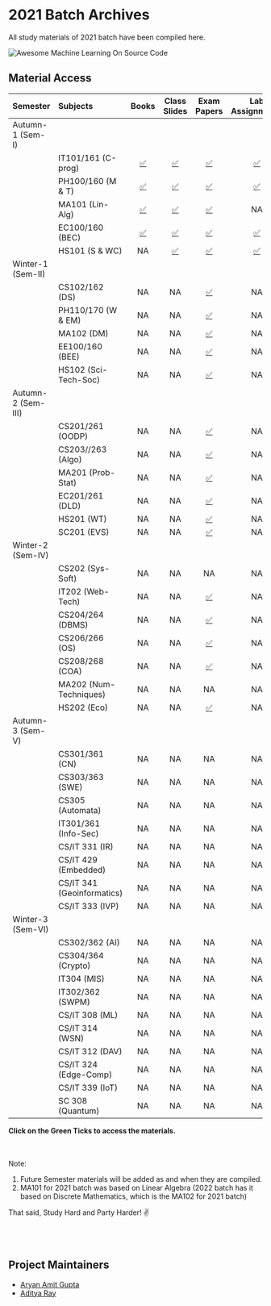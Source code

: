 # 2021 Batch Archives

All study materials of 2021 batch have been compiled here.


<img src="https://github.com/manjunath5496/manjunath5496.github.io/blob/master/ka1.png" alt="Awesome Machine Learning On Source Code" style="max-width:100%;">


## Material Access


| Semester | Subjects | Books | Class Slides | Exam Papers | Lab Assignments | Codes |
|:--------------|:----------------|:----------------:|:----------------:|:-----------------:|:-----------------:|:-----------------:|
| Autumn-1 (Sem-I) | | | | |
| | IT101/161 (C-prog) | [:white_check_mark:](https://drive.google.com/drive/folders/1cIZZLSlOTrPte7FmR9ENCpdrefthwdda?usp=share_link) | [:white_check_mark:](https://drive.google.com/drive/folders/1E_yqi1hyuweQZQ-3P375EKNQiZQf2sjO?usp=share_link) | [:white_check_mark:](https://drive.google.com/drive/folders/1jTzX6BdxQAQtVYunzj43ic354EShtsBR?usp=share_link) | [:white_check_mark:](https://drive.google.com/drive/folders/1EBs9C4P4ZLK9ixOCOKdV_ZfsnQzXgwuz?usp=share_link) | [:white_check_mark:](https://github.com/aryanargupta/2021batcharchives/tree/main/Sem_1/IT161) | 
| | PH100/160 (M & T) | [:white_check_mark:](https://drive.google.com/drive/folders/19ipqWGrjS6zKjqjlvnr63VCsyVLwqdc8?usp=share_link) | [:white_check_mark:](https://drive.google.com/drive/folders/1K4S62uAFHIUn1sVD3Ux_MF3XssLskcsn?usp=share_link) | [:white_check_mark:](https://drive.google.com/drive/folders/1d0zei0RAbj9Trmp0ODCO7F6Ew3JciqVA?usp=share_link) | [:white_check_mark:](https://drive.google.com/drive/folders/1E_TupU2GqYaVuQ3MGih4C6zPb7Duoe8Y?usp=share_link) | NA |
| | MA101 (Lin-Alg) | [:white_check_mark:](https://drive.google.com/drive/folders/1FLSK3NEeZlfnm0JQDXiRsftFqBHW2CgB?usp=share_link) | [:white_check_mark:](https://drive.google.com/drive/folders/14Otj9-LOr38ACDMAGI9MyzaOL9xucq0v?usp=share_link) | [:white_check_mark:](https://drive.google.com/drive/folders/12E9RbLaEwbf6MkcflHpwgZR9ggbOG8zr?usp=share_link) | NA | NA |
| | EC100/160 (BEC) | [:white_check_mark:](https://drive.google.com/drive/folders/15NyAvtFUKhLyz35nuYbLeUktxfEZgF5K?usp=share_link) | [:white_check_mark:](https://drive.google.com/drive/folders/1j-7Or62IGGz4mlsD6wtK7D0BFJsj8eR_?usp=share_link) | [:white_check_mark:](https://drive.google.com/drive/folders/1OJQu661QvytIQDc0hAwHxRdZcwiqF3l5?usp=share_link) | [:white_check_mark:](https://drive.google.com/drive/folders/1cc-2H0ET8qE-PKoThT3kMqo0vRE-iVzr?usp=share_link) | NA |
| | HS101 (S & WC) | NA | [:white_check_mark:](https://drive.google.com/drive/folders/1388tpjcUk6Dn6mHNK6TSl0UMOql6_7xk?usp=share_link) | [:white_check_mark:](https://drive.google.com/drive/folders/1A51_3e2LM3AFTeD4l7Jn1xMCMO3Yrt3b?usp=share_link) | [:white_check_mark:](https://drive.google.com/drive/folders/11JhwLSdr6-FcHHmYQy6k-zevYfkNCD0K?usp=share_link) | NA |
| Winter-1 (Sem-II) | | | | |
| | CS102/162 (DS) | NA | NA | [:white_check_mark:](https://drive.google.com/drive/folders/1FGa8rk02CHoTELgzC-EAgDTTv_-6bl_e) | NA | NA |
| | PH110/170 (W & EM) | NA | NA | [:white_check_mark:](https://drive.google.com/drive/folders/1G3nCa1BM1nwUCVDTdln-6nFy_KSuO2P0) | NA | NA |
| | MA102 (DM) | NA | NA | [:white_check_mark:](https://drive.google.com/drive/folders/1FrfizxDFDQOCxQKhJqmdXh1xx36T1Zss) | NA | NA |
| | EE100/160 (BEE) | NA | NA | [:white_check_mark:](https://drive.google.com/drive/folders/1GOKpymnuVj2MuVIpq9IDdjh2ufY9eo-4) | NA | NA |
| | HS102 (Sci-Tech-Soc) | NA | NA | [:white_check_mark:](https://drive.google.com/drive/folders/1FR_7vPfCx9G_u1WF_Fp-zRwKf3tua07g) | NA | NA |
| Autumn-2 (Sem-III) | | | | |
| | CS201/261 (OODP) | NA | NA | [:white_check_mark:](https://drive.google.com/drive/folders/1jCkQ6ys-CB0FSipOoeHpAwnyo5beeJRa?usp=sharing) | NA | NA |
| | CS203//263 (Algo) | NA | NA | [:white_check_mark:](https://drive.google.com/drive/folders/1j6k7Qy7h3mGoXoL0EAAdkXv3pv93ipuw?usp=sharing) | NA | [✅](https://github.com/aryanargupta/AlgoLabArchives) |
| | MA201 (Prob-Stat) | NA | NA | [:white_check_mark:](https://drive.google.com/drive/folders/11w6oNACwBWQI6mKJPtgygI25nkV9QOGo?usp=sharing) | NA | NA |
| | EC201/261 (DLD) | NA | NA | [:white_check_mark:](https://drive.google.com/drive/folders/1M1MbEpSapU4LjO1p4r4g8oZ6GfNly7zZ?usp=sharing) | NA | NA |
| | HS201 (WT) | NA | NA | [:white_check_mark:](https://drive.google.com/drive/folders/1vYU-BaszEeeLdSrueHjSa-0qRdIAoyND?usp=sharing) | NA | NA |
| | SC201 (EVS) | NA | NA | [:white_check_mark:](https://drive.google.com/drive/folders/1h8ris9TLcSAapJL-_vsZXA8zDgC6mOae?usp=sharing) | NA | NA |
| Winter-2 (Sem-IV) | | | | |
| | CS202 (Sys-Soft) | NA | NA | NA | NA | NA |
| | IT202 (Web-Tech) | NA | NA | [:white_check_mark:](https://drive.google.com/drive/folders/1UHooAKAlfxd3RQ9HS9b4xg_JwzkeMJsj?usp=sharing) | NA | NA |
| | CS204/264 (DBMS) | NA | NA | [:white_check_mark:](https://drive.google.com/drive/folders/1UMzCUM6p2OGrALGOgA-X7u6n2JD7pUDg?usp=sharing) | NA | NA |
| | CS206/266 (OS) | NA | NA | [:white_check_mark:](https://drive.google.com/drive/folders/1UPT-9Xqw9nP2y4nnYfzdV3Z_cu_rJu87?usp=sharing) | NA | NA |
| | CS208/268 (COA) | NA | NA | [:white_check_mark:](https://drive.google.com/drive/folders/1UPZtmj34vprzWiTCQLKj9hxjwl-rPk36?usp=sharing) | NA | NA |
| | MA202 (Num-Techniques) | NA | NA | NA | NA | NA |
| | HS202 (Eco)| NA | NA | [:white_check_mark:](https://drive.google.com/drive/folders/1UL_jep5leyJpwpCHK9pKtKdIkGIRvGY2?usp=sharing) | NA | NA |
| Autumn-3 (Sem-V) | | | | |
| | CS301/361 (CN) | NA | NA | NA | NA | NA |
| | CS303/363 (SWE) | NA | NA | NA | NA | NA |
| | CS305 (Automata) | NA | NA | NA | NA | NA |
| | IT301/361 (Info-Sec) | NA | NA | NA | NA | NA |
| | CS/IT 331 (IR) | NA | NA | NA | NA | NA |
| | CS/IT 429 (Embedded) | NA | NA | NA | NA | NA |
| | CS/IT 341 (Geoinformatics) | NA | NA | NA | NA | NA |
| | CS/IT 333 (IVP) | NA | NA | NA | NA | NA |
| Winter-3 (Sem-VI) | | | | |
| | CS302/362 (AI) | NA | NA | NA | NA | NA |
| | CS304/364 (Crypto) | NA | NA | NA | NA | NA |
| | IT304 (MIS) | NA | NA | NA | NA | NA |
| | IT302/362 (SWPM) | NA | NA | NA | NA | NA |
| | CS/IT 308 (ML) | NA | NA | NA | NA | NA |
| | CS/IT 314 (WSN) | NA | NA | NA | NA | NA |
| | CS/IT 312 (DAV) | NA | NA | NA | NA | NA |
| | CS/IT 324 (Edge-Comp) | NA | NA | NA | NA | NA |
| | CS/IT 339 (IoT) | NA | NA | NA | NA | NA |
| | SC 308 (Quantum) | NA | NA | NA | NA | NA |

**Click on the Green Ticks to access the materials.**

<br/><br/>
Note:
1. Future Semester materials will be added as and when they are compiled.
2. MA101 for 2021 batch was based on Linear Algebra (2022 batch has it based on Discrete Mathematics, which is the MA102 for 2021 batch)


That said, Study Hard and Party Harder! :v:


<!--## Credits

Exam papers by [] -->
<br/><br/>

## Project Maintainers

* [Aryan Amit Gupta](https://github.com/aryanargupta)
* [Aditya Ray](https://github.com/adi-ray)
